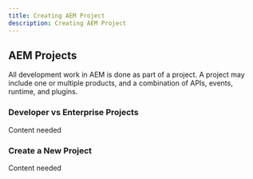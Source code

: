 ```yaml
---
title: Creating AEM Project 
description: Creating AEM Project
---
```


<DiscoverBlock slots="heading, link, text"/>

## AEM Projects

All development work in AEM is done as part of a project. A project may include one or multiple products, and a combination of APIs, events, runtime, and plugins.

### Developer vs Enterprise Projects

Content needed

### Create a New Project

Content needed
